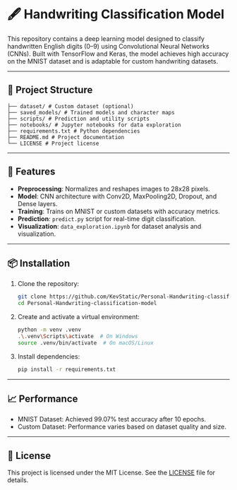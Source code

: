 # 🖋️ Handwriting Classification Model

This repository contains a deep learning model designed to classify handwritten English digits (0–9) using Convolutional Neural Networks (CNNs). Built with TensorFlow and Keras, the model achieves high accuracy on the MNIST dataset and is adaptable for custom handwriting datasets.

---

## 📂 Project Structure
```
├── dataset/ # Custom dataset (optional)
├── saved_models/ # Trained models and character maps
├── scripts/ # Prediction and utility scripts
├── notebooks/ # Jupyter notebooks for data exploration
├── requirements.txt # Python dependencies
├── README.md # Project documentation
└── LICENSE # Project license
```


---

## 🚀 Features

- **Preprocessing**: Normalizes and reshapes images to 28x28 pixels.
- **Model**: CNN architecture with Conv2D, MaxPooling2D, Dropout, and Dense layers.
- **Training**: Trains on MNIST or custom datasets with accuracy metrics.
- **Prediction**: `predict.py` script for real-time digit classification.
- **Visualization**: `data_exploration.ipynb` for dataset analysis and visualization.

---

## 📦 Installation

1. Clone the repository:
   ```bash
   git clone https://github.com/KevStatic/Personal-Handwriting-classification-model.git
   cd Personal-Handwriting-classification-model
   ```
2. Create and activate a virtual environment:
   ```bash
   python -m venv .venv
   .\.venv\Scripts\activate  # On Windows
   source .venv/bin/activate  # On macOS/Linux
   ```
3. Install dependencies:
   ```bash
   pip install -r requirements.txt
   ```

---

## 📈 Performance

- MNIST Dataset: Achieved 99.07% test accuracy after 10 epochs.
- Custom Dataset: Performance varies based on dataset quality and size.

---

## 📝 License

This project is licensed under the MIT License. See the [LICENSE](LICENSE) file for details.


